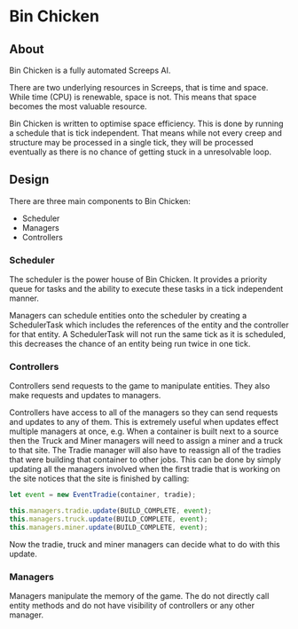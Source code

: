 # Bin Chicken

## About

Bin Chicken is a fully automated Screeps AI.

There are two underlying resources in Screeps, that is time 
and space. While time (CPU) is renewable, space is not. 
This means that space becomes the most valuable resource.

Bin Chicken is written to optimise space efficiency. This is 
done by running a schedule that is tick independent. That 
means while not every creep and structure may be processed 
in a single tick, they will be processed eventually as there 
is no chance of getting stuck in a unresolvable loop.

## Design

There are three main components to Bin Chicken:

- Scheduler
- Managers
- Controllers

### Scheduler
The scheduler is the power house of Bin Chicken. It provides 
a priority queue for tasks and the ability to execute these 
tasks in a tick independent manner.

Managers can schedule entities onto the scheduler by
creating a SchedulerTask which includes the references of 
the entity and the controller for that entity. A
SchedulerTask will not run the same tick as it is scheduled,
this decreases the chance of an entity being run twice in
one tick.

### Controllers
Controllers send requests to the game to manipulate 
entities. They also make requests and updates to managers.

Controllers have access to all of the managers so they can
send requests and updates to any of them. This is extremely
useful when updates effect multiple managers at once, e.g.
When a container is built next to a source then the Truck
and Miner managers will need to assign a miner and a truck
to that site. The Tradie manager will also have to reassign
all of the tradies that were building that container to
other jobs. This can be done by simply updating all the
managers involved when the first tradie that is working on
the site notices that the site is finished by calling:

```javascript
let event = new EventTradie(container, tradie);

this.managers.tradie.update(BUILD_COMPLETE, event);
this.managers.truck.update(BUILD_COMPLETE, event);
this.managers.miner.update(BUILD_COMPLETE, event);
```

Now the tradie, truck and miner managers can decide what to
do with this update.

### Managers
Managers manipulate the memory of the game. The do not
directly call entity methods and do not have visibility of
controllers or any other manager.